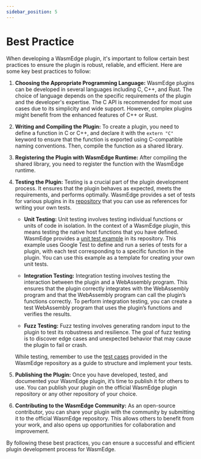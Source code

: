 ```yaml
---
sidebar_position: 5
---
```


# Best Practice 

When developing a WasmEdge plugin, it's important to follow certain best practices to ensure the plugin is robust, reliable, and efficient. Here are some key best practices to follow:

1. **Choosing the Appropriate Programming Language:**
   WasmEdge plugins can be developed in several languages including C, C++, and Rust. The choice of language depends on the specific requirements of the plugin and the developer's expertise. The C API is recommended for most use cases due to its simplicity and wide support. However, complex plugins might benefit from the enhanced features of C++ or Rust.
   
3. **Writing and Compiling the Plugin:**
   To create a plugin, you need to define a function in C or C++, and declare it with the `extern "C"` keyword to ensure that the function is exported using C-compatible naming conventions. Then, compile the function as a shared library.

4. **Registering the Plugin with WasmEdge Runtime:**
   After compiling the shared library, you need to register the function with the WasmEdge runtime. 

5. **Testing the Plugin:**
   Testing is a crucial part of the plugin development process. It ensures that the plugin behaves as expected, meets the requirements, and performs optimally. WasmEdge provides a set of tests for various plugins in its [repository](https://github.com/WasmEdge/WasmEdge/tree/master/test/plugins) that you can use as references for writing your own tests.

      - **Unit Testing:** Unit testing involves testing individual functions or units of code in isolation. In the context of a WasmEdge plugin, this means testing the native host functions that you have defined. WasmEdge provides a [unit test example](https://github.com/WasmEdge/WasmEdge/tree/master/test/plugins/unittest) in its repository. This example uses Google Test to define and run a series of tests for a plugin, with each test corresponding to a specific function in the plugin. You can use this example as a template for creating your own unit tests.

      - **Integration Testing:**  Integration testing involves testing the interaction between the plugin and a WebAssembly program. This ensures that the plugin correctly integrates with the WebAssembly program and that the WebAssembly program can call the plugin’s functions correctly. To perform integration testing, you can create a test WebAssembly program that uses the plugin’s functions and verifies the results.

      - **Fuzz Testing:** Fuzz testing involves generating random input to the plugin to test its robustness and resilience. The goal of fuzz testing is to discover edge cases and unexpected behavior that may cause the plugin to fail or crash.

   While testing, remember to use the [test cases](https://github.com/WasmEdge/WasmEdge/tree/master/test/plugins) provided in the WasmEdge repository as a guide to structure and implement your tests.

6. **Publishing the Plugin:**
   Once you have developed, tested, and documented your WasmEdge plugin, it’s time to publish it for others to use. You can publish your plugin on the official WasmEdge plugin repository or any other repository of your choice.
   
8. **Contributing to the WasmEdge Community:**
   As an open-source contributor, you can share your plugin with the community by submitting it to the official WasmEdge repository. This allows others to benefit from your work, and also opens up opportunities for collaboration and improvement.

By following these best practices, you can ensure a successful and efficient plugin development process for WasmEdge.
